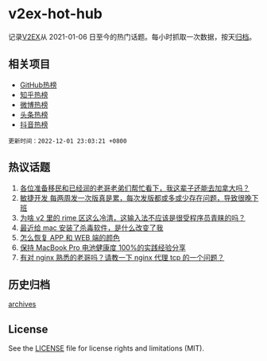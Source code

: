 # v2ex-hot-hub

 记录[V2EX](https://www.v2ex.com/)从 2021-01-06 日至今的热门话题。每小时抓取一次数据，按天[归档](archives)。
 
 ## 相关项目

- [GitHub热榜](https://github.com/lonnyzhang423/github-hot-hub)
- [知乎热榜](https://github.com/lonnyzhang423/zhihu-hot-hub)
- [微博热榜](https://github.com/lonnyzhang423/weibo-hot-hub)
- [头条热榜](https://github.com/lonnyzhang423/toutiao-hot-hub)
- [抖音热榜](https://github.com/lonnyzhang423/douyin-hot-hub)


 `更新时间：2022-12-01 23:03:21 +0800`

## 热议话题

1. [各位准备移民和已经润的老哥老弟们帮忙看下，我这辈子还能去加拿大吗？](https://www.v2ex.com/t/899286)
1. [敏捷开发 每两周发一次版真是累，每次发版都或多或少存在问题，导致很晚下班](https://www.v2ex.com/t/899206)
1. [为啥 v2 里的 rime 区这么冷清，这输入法不应该是很受程序员青睐的吗？](https://www.v2ex.com/t/899276)
1. [最近给 mac 安装了杀毒软件，是什么改变了我](https://www.v2ex.com/t/899225)
1. [怎么恢复 APP 和 WEB 端的颜色](https://www.v2ex.com/t/899214)
1. [保持 MacBook Pro 电池健康度 100%的实践经验分享](https://www.v2ex.com/t/899220)
1. [有对 nginx 熟悉的老哥吗？请教一下 nginx 代理 tcp 的一个问题？](https://www.v2ex.com/t/899278)

## 历史归档

[archives](archives)

## License

See the [LICENSE](LICENSE) file for license rights and limitations (MIT).

